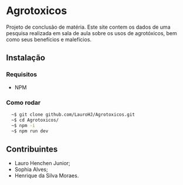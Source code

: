 # Agrotoxicos

Projeto de conclusão de matéria. Este site contem os dados de uma pesquisa realizada em sala de aula sobre os usos de agrotóxicos, bem como seus benefícios e malefícios.

## Instalação
### Requisitos
- NPM

### Como rodar
```bash
  ~$ git clone github.com/LauroHJ/Agrotoxicos.git
  ~$ cd Agrotoxicos/
  ~$ npm -i
  ~$ npm run dev
```

## Contribuintes
* Lauro Henchen Junior;
* Sophia Alves;
* Henrique da Silva Moraes.
